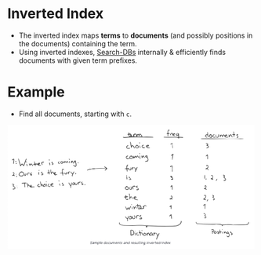 # Inverted Index
- The inverted index maps **terms** to **documents** (and possibly positions in the documents) containing the term.
- Using inverted indexes, [Search-DBs](../Readme.md) internally & efficiently finds documents with given term prefixes.

# Example
- Find all documents, starting with `c`.
  
![](../../5_DatabaseInternals/assets/inverted_indexes.png)